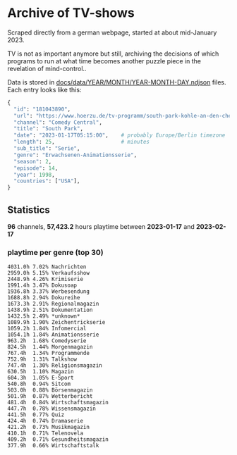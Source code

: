 # Archive of TV-shows

Scraped directly from a german webpage, started at about mid-January 2023.

TV is not as important anymore but still, archiving the decisions of which programs to run at what time
becomes another puzzle piece in the revelation of mind-control.. 

Data is stored in [docs/data/YEAR/MONTH/YEAR-MONTH-DAY.ndjson](docs/data/) files. 
Each entry looks like this:

```python
{
  "id": "181043890", 
  "url": "https://www.hoerzu.de/tv-programm/south-park-kohle-an-den-chefkoch/bid_181043890/", 
  "channel": "Comedy Central", 
  "title": "South Park", 
  "date": "2023-01-17T05:15:00",    # probably Europe/Berlin timezone 
  "length": 25,                     # minutes 
  "sub_title": "Serie", 
  "genre": "Erwachsenen-Animationsserie", 
  "season": 2, 
  "episode": 14, 
  "year": 1998, 
  "countries": ["USA"],
}
```

## Statistics

**96** channels, **57,423.2** hours playtime between **2023-01-17** and **2023-02-17**


### playtime per genre (top 30)

    4031.0h 7.02% Nachrichten
    2959.0h 5.15% Verkaufsshow
    2448.9h 4.26% Krimiserie
    1991.4h 3.47% Dokusoap
    1936.8h 3.37% Werbesendung
    1688.8h 2.94% Dokureihe
    1673.3h 2.91% Regionalmagazin
    1438.9h 2.51% Dokumentation
    1432.5h 2.49% *unknown*
    1089.9h 1.90% Zeichentrickserie
    1059.2h 1.84% Infomercial
    1054.1h 1.84% Animationsserie
    963.2h  1.68% Comedyserie
    824.5h  1.44% Morgenmagazin
    767.4h  1.34% Programmende
    752.9h  1.31% Talkshow
    747.4h  1.30% Religionsmagazin
    630.5h  1.10% Magazin
    604.3h  1.05% E-Sport
    540.8h  0.94% Sitcom
    503.0h  0.88% Börsenmagazin
    501.9h  0.87% Wetterbericht
    481.4h  0.84% Wirtschaftsmagazin
    447.7h  0.78% Wissensmagazin
    441.5h  0.77% Quiz
    424.4h  0.74% Dramaserie
    421.2h  0.73% Musikmagazin
    410.1h  0.71% Telenovela
    409.2h  0.71% Gesundheitsmagazin
    377.9h  0.66% Wirtschaftstalk
